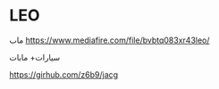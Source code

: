# LEO
ماب
https://www.mediafire.com/file/bvbtq083xr43leo/

سيارات+ مابات

https://girhub.com/z6b9/jacg
